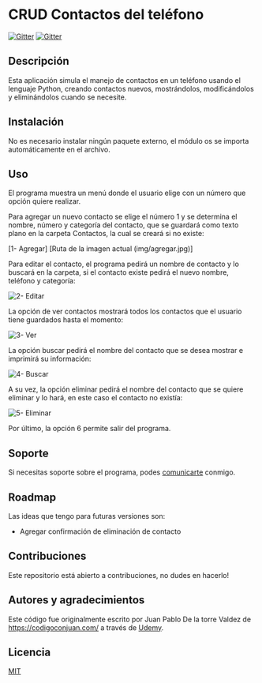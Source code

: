 # CRUD Contactos del teléfono

[![Gitter](https://img.shields.io/badge/Python-FFD43B?style=for-the-badge&logo=python&logoColor=darkgreen)](https://www.python.org/)
[![Gitter](https://img.shields.io/badge/LinkedIn-0077B5?style=for-the-badge&logo=linkedin&logoColor=white)](https://www.linkedin.com/in/paola-cartala/)

## Descripción

Esta aplicación simula el manejo de contactos en un teléfono usando el lenguaje Python, creando contactos nuevos, mostrándolos, modificándolos y eliminándolos cuando se necesite.

## Instalación

No es necesario instalar ningún paquete externo, el módulo os se importa automáticamente en el archivo.

## Uso

El programa muestra un menú donde el usuario elige con un número que opción quiere realizar.

Para agregar un nuevo contacto se elige el número 1 y se determina el nombre, número y categoría del contacto, que se guardará como texto plano en la carpeta Contactos, la cual se creará si no existe:

[1- Agregar] [Ruta de la imagen actual (img/agregar.jpg)]

Para editar el contacto, el programa pedirá un nombre de contacto y lo buscará en la carpeta, si el contacto existe pedirá el nuevo nombre, teléfono y categoría:

![2- Editar](https://ibb.co/60WB45h)

La opción de ver contactos mostrará todos los contactos que el usuario tiene guardados hasta el momento:

![3- Ver](https://ibb.co/KbJKDt7)

La opción buscar pedirá el nombre del contacto que se desea mostrar e imprimirá su información:

![4- Buscar](https://ibb.co/ZHfqggp)

A su vez, la opción eliminar pedirá el nombre del contacto que se quiere eliminar y lo hará, en este caso el contacto no existía:

![5- Eliminar](https://ibb.co/K64J83K)

Por último, la opción 6 permite salir del programa.

## Soporte

Si necesitas soporte sobre el programa, podes [comunicarte](paola.cartala@gmail.com "Enviame un mail!") conmigo.

## Roadmap

Las ideas que tengo para futuras versiones son:

- Agregar confirmación de eliminación de contacto

## Contribuciones

Este repositorio está abierto a contribuciones, no dudes en hacerlo!

## Autores y agradecimientos

Este código fue originalmente escrito por Juan Pablo De la torre Valdez de https://codigoconjuan.com/ a través de [Udemy](https://www.udemy.com/).

## Licencia

[MIT](https://choosealicense.com/licenses/mit/)

